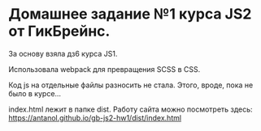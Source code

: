 # Домашнее задание №1 курса JS2 от ГикБрейнс.
За основу взяла дз6 курса JS1.

Использовала webpack для превращения SCSS в CSS.

Код js на отдельные файлы разносить не стала. Этого, вроде, пока не было в курсе...

index.html лежит в папке dist. 
Работу сайта можно посмотреть здесь:
    https://antanol.github.io/gb-js2-hw1/dist/index.html